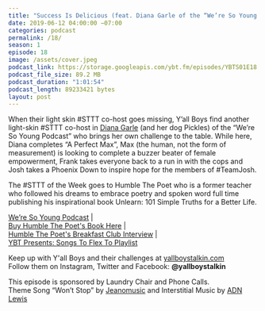 ```yaml
---
title: "Success Is Delicious (feat. Diana Garle of the “We’re So Young Podcast”)"
date: 2019-06-12 04:00:00 −07:00
categories: podcast
permalink: /18/
season: 1
episode: 18
image: /assets/cover.jpeg
podcast_link: https://storage.googleapis.com/ybt.fm/episodes/YBTS01E18.mp3
podcast_file_size: 89.2 MB
podcast_duration: "1:01:54"
podcast_length: 89233421 bytes
layout: post
---
```


When their light skin #STTT co-host goes missing, Y’all Boys find another light-skin #STTT co-host in [Diana Garle](https://www.dianagarle.com/) (and her dog Pickles) of the “We’re So Young Podcast” who brings her own challenge to the table. While here, Diana completes “A Perfect Max”, Max (the human, not the form of measurement) is looking to complete a buzzer beater of female empowerment, Frank takes everyone back to a run in with the cops and Josh takes a Phoenix Down to inspire hope for the members of #TeamJosh.

The #STTT of the Week goes to Humble The Poet who is a former teacher who followed his dreams to embrace poetry and spoken word full time publishing his inspirational book Unlearn: 101 Simple Truths for a Better Life.

[We’re So Young Podcast](https://www.weresoyoungpodcast.com/) |
<br>[Buy Humble The Poet's Book Here](https://www.amazon.com/Unlearn-Simple-Truths-Better-Life/dp/0062905163) | 
<br>[Humble The Poet's Breakfast Club Interview](https://www.youtube.com/watch?v=S0cwkJxVGRw) |
<br>[YBT Presents: Songs To Flex To Playlist](https://open.spotify.com/playlist/26LW5GeaehbCI4IYQFaahC?si=Bbmg3sVzRQ2j3khavSde0w)

Keep up with Y'all Boys and their challenges at [yallboystalkin.com](https://yallboystalkin.com)
<br>Follow them on Instagram, Twitter and Facebook: **@yallboystalkin**

This episode is sponsored by Laundry Chair and Phone Calls.
<br>Theme Song “Won’t Stop” by [Jeanomusic](https://www.jeanomusic.com/) and Interstitial Music by [ADN Lewis](https://www.adnlewis.com/)